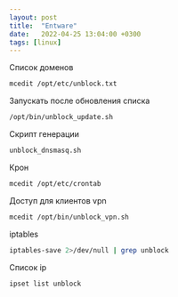 ```yaml
---
layout: post
title:  "Entware"
date:   2022-04-25 13:04:00 +0300
tags: [linux]
---
```


Список доменов

```bash
mcedit /opt/etc/unblock.txt
```

Запускать после обновления списка

```bash
/opt/bin/unblock_update.sh
```

Скрипт генерации

```bash
unblock_dnsmasq.sh
```

Крон

```bash
mcedit /opt/etc/crontab
```

Доступ для клиентов vpn

```bash
mcedit /opt/bin/unblock_vpn.sh
```

iptables

```bash
iptables-save 2>/dev/null | grep unblock
```

Список ip

```bash
ipset list unblock
```
